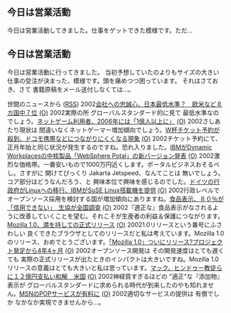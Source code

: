 ## 今日は営業活動

今日は営業活動してきました。仕事をゲットできた模様です。ただ…






## 今日は営業活動


今日は営業活動に行ってきました。
当初予想していたのよりもサイズの大きい仕事の受注が決まった、模様です。頭を痛めつつ困っています。
それはさておき、さて 書籍原稿をメール送付しなくては…。



世間のニュースから ([RSS](ig020607-news.xml)) 2002[会社への忠誠心、日本最低水準？　欧米など８カ国中７位](http://www.asahi.com/business/update/0607/008.html?2002) [(O)](http://www.asahi.com/business/update/0607/008.html?2002) 2002実際の所 グローバルスタンダード的に見て 最低水準なのでしょう。[ネットゲーム利用者、2006年には「1億人以上に」](http://www.zdnet.co.jp/news/0206/07/nebt_09.html) [(O)](http://www.zdnet.co.jp/news/0206/07/nebt_09.html) 2002さしあたり現状は 間違いなくネットゲーマー増加傾向でしょう。[W杯チケット予約が殺到、ドコモ携帯などにつながりにくくなる現象](http://www.zdnet.co.jp/news/0206/07/njbt_01.html) [(O)](http://www.zdnet.co.jp/news/0206/07/njbt_01.html) 2002チケット予約にて、正月年始と同じ状況が発生するのですね。恐れ入りました。[IBMがDynamic Workplacesの中核製品「WebSphere Potal」の新バージョン発表](http://www.zdnet.co.jp/enterprise/0206/06/02060609.html) [(O)](http://www.zdnet.co.jp/enterprise/0206/06/02060609.html) 2002激烈な価格帯。一番安いもので1000万円近くします。ポータルビジネスおそるべし。さすがに 開けてびっくり Jakarta Jetspeed、なんてことは 無いでしょう。コア部分はどうなんだろう、と 興味本位で興味を感じるのでした。[ドイツの行政府がLinuxへの移行、IBMがSuSE Linux搭載機を提供](http://www.zdnet.co.jp/enterprise/0206/06/02060608.html) [(O)](http://www.zdnet.co.jp/enterprise/0206/06/02060608.html) 2002行政レベルでオープンソース採用を検討する国が増加傾向にありますね。[食品表示、８０％が「信用できない」　生協が全国調査](http://www.asahi.com/national/update/0607/028.html) [(O)](http://www.asahi.com/national/update/0607/028.html) 2002『適正な』食品表示がなされるように改善していくことを望む。それこそが生産者の利益＆保護につながります。[Mozilla 1.0、満を持しての正式リリース](http://www.zdnet.co.jp/news/0206/06/ne00_mozilla.html) [(O)](http://www.zdnet.co.jp/news/0206/06/ne00_mozilla.html) 20021.0リリースという番号にふさわしい 良くできたブラウザとしてのリリースだと私は考えています。Mozilla 1.0 のリリース、おめでとうございます。[「Mozilla 1.0」ついにリリース?プロジェクト発足から4年4ヶ月](http://www.watch.impress.co.jp/internet/www/article/2002/0606/mozilla.htm) [(O)](http://www.watch.impress.co.jp/internet/www/article/2002/0606/mozilla.htm) 2002オープンソース開発は その開発速度はとても遅くても 実際の正式リリースが出たときのインパクトは大きいですね。Mozilla 1.0 リリースの意義はとても大きいと私は思っています。[マック、ヒンドゥー教徒らに１２億円支払い和解　米国](http://www.asahi.com/international/update/0606/007.html) [(O)](http://www.asahi.com/international/update/0606/007.html) 2002神経質すぎるほどの "適正"な『添加物』表示が グローバルスタンダードに求められる時代が到来したのやも知れません。[MSNのPOPサービスが有料に](http://www.zdnet.co.jp/news/0206/07/nebt_10.html) [(O)](http://www.zdnet.co.jp/news/0206/07/nebt_10.html) 2002適切なサービスの提供は 有償でしか なかなか実現できませんから…。